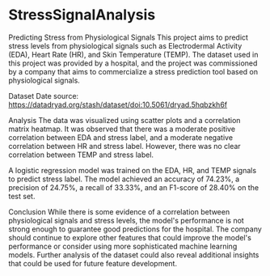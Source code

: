 # StressSignalAnalysis

Predicting Stress from Physiological Signals
This project aims to predict stress levels from physiological signals such as Electrodermal Activity (EDA), Heart Rate (HR), and Skin Temperature (TEMP). The dataset used in this project was provided by a hospital, and the project was commissioned by a company that aims to commercialize a stress prediction tool based on physiological signals.

Dataset
Date source: https://datadryad.org/stash/dataset/doi:10.5061/dryad.5hqbzkh6f

Analysis
The data was visualized using scatter plots and a correlation matrix heatmap. It was observed that there was a moderate positive correlation between EDA and stress label, and a moderate negative correlation between HR and stress label. However, there was no clear correlation between TEMP and stress label.

A logistic regression model was trained on the EDA, HR, and TEMP signals to predict stress label. The model achieved an accuracy of 74.23%, a precision of 24.75%, a recall of 33.33%, and an F1-score of 28.40% on the test set.

Conclusion
While there is some evidence of a correlation between physiological signals and stress levels, the model's performance is not strong enough to guarantee good predictions for the hospital. The company should continue to explore other features that could improve the model's performance or consider using more sophisticated machine learning models. Further analysis of the dataset could also reveal additional insights that could be used for future feature development.
